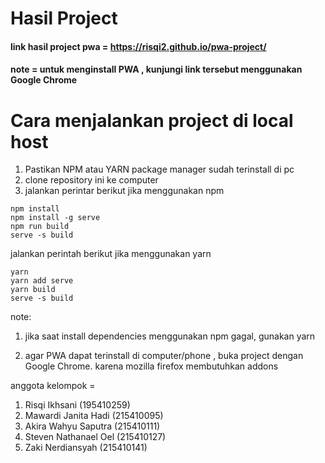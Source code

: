 # Hasil Project

#### link hasil project pwa = https://risqi2.github.io/pwa-project/ 
#### note = **untuk menginstall PWA , kunjungi link tersebut menggunakan Google Chrome**

# Cara menjalankan project di local host

1. Pastikan NPM atau YARN package manager sudah terinstall di pc
2. clone repository ini ke computer 
3. jalankan perintar berikut jika menggunakan npm

```
npm install
npm install -g serve
npm run build
serve -s build
```
jalankan perintah berikut jika menggunakan yarn
```
yarn
yarn add serve
yarn build
serve -s build
```

note:
1. jika saat install dependencies menggunakan npm gagal,
gunakan yarn

2. agar PWA dapat terinstall di computer/phone ,
buka project dengan Google Chrome.
karena mozilla firefox membutuhkan addons

anggota kelompok = 
1. Risqi Ikhsani (195410259)
2. Mawardi Janita Hadi (215410095)
3. Akira Wahyu Saputra (215410111)
4. Steven Nathanael Oel (215410127)
5. Zaki Nerdiansyah (215410141)

